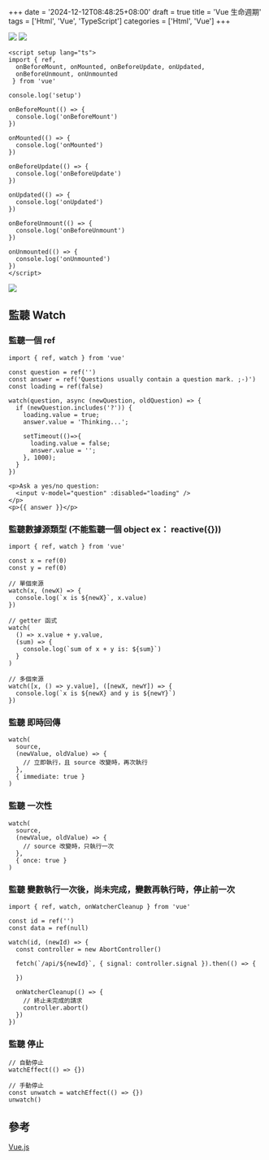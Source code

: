 +++
date = '2024-12-12T08:48:25+08:00'
draft = true
title = 'Vue 生命週期'
tags = ['Html', 'Vue', 'TypeScript']
categories = ['Html', 'Vue']
+++

![](/images/011_vueLifeCycleHook/01.png)
![](/images/011_vueLifeCycleHook/02.png)
```
<script setup lang="ts">
import { ref,  
  onBeforeMount, onMounted, onBeforeUpdate, onUpdated,
  onBeforeUnmount, onUnmounted
 } from 'vue'

console.log('setup')

onBeforeMount(() => {
  console.log('onBeforeMount')
})

onMounted(() => {
  console.log('onMounted')
})

onBeforeUpdate(() => {
  console.log('onBeforeUpdate')
})

onUpdated(() => {
  console.log('onUpdated')
})

onBeforeUnmount(() => {
  console.log('onBeforeUnmount')
})

onUnmounted(() => {
  console.log('onUnmounted')
})
</script>
```
![](/images/011_vueLifeCycleHook/03.png)

## 監聽 Watch
### 監聽一個 ref
```
import { ref, watch } from 'vue'

const question = ref('')
const answer = ref('Questions usually contain a question mark. ;-)')
const loading = ref(false)

watch(question, async (newQuestion, oldQuestion) => {
  if (newQuestion.includes('?')) {
    loading.value = true;
    answer.value = 'Thinking...';

    setTimeout(()=>{
      loading.value = false;
      answer.value = '';
    }, 1000);
  }
})

<p>Ask a yes/no question:
  <input v-model="question" :disabled="loading" />
</p>
<p>{{ answer }}</p>
```

### 監聽數據源類型 (不能監聽一個 object ex： reactive({}))
```
import { ref, watch } from 'vue'

const x = ref(0)
const y = ref(0)

// 單個來源
watch(x, (newX) => {
  console.log(`x is ${newX}`, x.value)
})

// getter 函式
watch(
  () => x.value + y.value,
  (sum) => {
    console.log(`sum of x + y is: ${sum}`)
  }
)

// 多個來源
watch([x, () => y.value], ([newX, newY]) => {
  console.log(`x is ${newX} and y is ${newY}`)
})
```

### 監聽 即時回傳
```
watch(
  source,
  (newValue, oldValue) => {
    // 立即執行，且 source 改變時，再次執行
  },
  { immediate: true }
)
```

### 監聽 一次性
```
watch(
  source,
  (newValue, oldValue) => {
    // source 改變時，只執行一次
  },
  { once: true }
)
```

### 監聽 變數執行一次後，尚未完成，變數再執行時，停止前一次
```
import { ref, watch, onWatcherCleanup } from 'vue'

const id = ref('')
const data = ref(null)

watch(id, (newId) => {
  const controller = new AbortController()

  fetch(`/api/${newId}`, { signal: controller.signal }).then(() => {
    
  })

  onWatcherCleanup(() => {
    // 終止未完成的請求
    controller.abort()
  })
})
```

### 監聽 停止
```
// 自動停止
watchEffect(() => {})

// 手動停止
const unwatch = watchEffect(() => {})
unwatch()
```

## 參考
[Vue.js](https://cn.vuejs.org/api/composition-api-lifecycle#onmounted "")